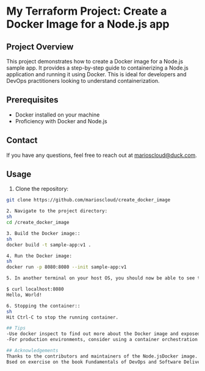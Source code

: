 # My Terraform Project: Create a Docker Image for a Node.js app

## Project Overview
This project demonstrates how to create a Docker image for a Node.js sample app. It provides a step-by-step guide to containerizing a Node.js application and running it using Docker. This is ideal for developers and DevOps practitioners looking to understand containerization.

## Prerequisites
- Docker installed on your machine 
- Proficiency with Docker and Node.js

## Contact
If you have any questions, feel free to reach out at marioscloud@duck.com.


## Usage
1. Clone the repository:
```sh
git clone https://github.com/marioscloud/create_docker_image

2. Navigate to the project directory:
sh
cd /create_docker_image

3. Build the Docker image::
sh
docker build -t sample-app:v1 .

4. Run the Docker image:
sh
docker run -p 8080:8080 --init sample-app:v1

5. In another terminal on your host OS, you should now be able to see the sample app working:

$ curl localhost:8080
Hello, World!

6. Stopping the container::
sh
Hit Ctrl-C to stop the running container.

## Tips
-Use docker inspect to find out more about the Docker image and exposed ports.
-For production environments, consider using a container orchestration tool like Kubernetes.

## Acknowledgements
Thanks to the contributors and maintainers of the Node.jsDocker image.
Bsed on exercise on the book Fundamentals of DevOps and Software Delivery, Yevgeniy Brikman, Published by O'Reilly Media, Inc.
